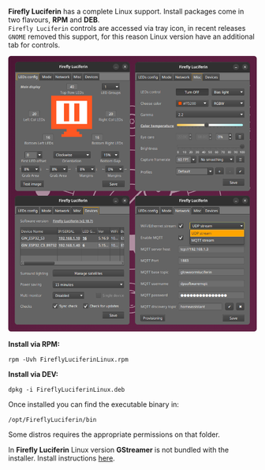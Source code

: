 **Firefly Luciferin** has a complete Linux support.
Install packages come in two flavours, **RPM** and **DEB**.  
`Firefly Luciferin` controls are accessed via tray icon, in recent releases `GNOME` removed this support, for this reason Linux version have an additional tab for controls.

![Linux UI](https://github.com/sblantipodi/firefly_luciferin/blob/master/data/img/linux_ui.png)

**Install via RPM:**
```
rpm -Uvh FireflyLuciferinLinux.rpm
```

**Install via DEV:**
```
dpkg -i FireflyLuciferinLinux.deb
```

Once installed you can find the executable binary in:
```
/opt/FireflyLuciferin/bin
```
Some distros requires the appropriate permissions on that folder.
  

In **Firefly Luciferin** Linux version **GStreamer** is not bundled with the installer. Install instructions [here](https://gstreamer.freedesktop.org/documentation/installing/on-linux.html?gi-language=c).

